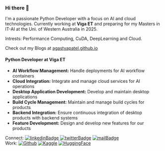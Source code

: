 ### Hi there 👋
I'm a passionate Python Developer with a focus on AI and cloud technologies. Currently working at **Viga ET** and preparing for my Masters in IT-AI at the Uni. of Western Australia in 2025.

Intrests: Performance Computing, CuDA, DeepLearning and Cloud.

Check out my Blogs at [agastyapatel.github.io](https://agastyapatel.github.io/Blogs/)

#### Python Developer at Viga ET
- **AI Workflow Management:** Handle deployments for AI workflow containers
- **Cloud Integration:** Integrate and manage cloud services for AI operations
- **Desktop Application Development:** Develop and maintain desktop applications
- **Build Cycle Management:** Maintain and manage build cycles for products
- **Backend Integration:** Ensure continuous integration of desktop products with backend systems
- **Feature Development:** Design and develop new features for our products

Connect: [![linkedinBadge](https://img.shields.io/badge/4gastyaPatel-grey?logo=linkedin&labelColor=%230A66C2)](https://www.linkedin.com/in/4gastyapatel/) [![twitterBadge](https://img.shields.io/badge/4gastyaPatel-grey?logo=x&logoColor=white&labelColor=%23000000)](https://twitter.com/4gastyaPatel) [![mailBadge](https://img.shields.io/badge/contact2agastya%40gmail.com-grey?logo=gmail&logoColor=white&labelColor=%23EA4335)](mailto:contact2agastya@gmail.com) <br> Work: [![Github](https://img.shields.io/badge/AgastyaPatel-grey?style=Plastic&label=Github&labelColor=purple)](https://github.com/AgastyaPatel) [![Kaggle](https://img.shields.io/badge/AgastyaPatel-grey?style=Plastic&label=Kaggle&labelColor=blue)](https://github.com/AgastyaPatel) [![HuggingFace](https://img.shields.io/badge/AgastyaPatel-grey?style=Plastic&label=HuggingFace&labelColor=yellow)](https://github.com/AgastyaPatel)
